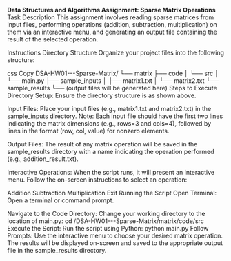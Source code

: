 **Data Structures and Algorithms Assignment: Sparse Matrix Operations**
Task Description
This assignment involves reading sparse matrices from input files, performing operations (addition, subtraction, multiplication) on them via an interactive menu, and generating an output file containing the result of the selected operation.

Instructions
Directory Structure
Organize your project files into the following structure:

css
Copy
DSA-HW01---Sparse-Matrix/
└── matrix
    ├── code
    │   └── src
    │       └── main.py
    ├── sample_inputs
    │   ├── matrix1.txt
    │   └── matrix2.txt
    └── sample_results
        └── (output files will be generated here)
Steps to Execute
Directory Setup:
Ensure the directory structure is as shown above.

Input Files:
Place your input files (e.g., matrix1.txt and matrix2.txt) in the sample_inputs directory.
Note: Each input file should have the first two lines indicating the matrix dimensions (e.g., rows=3 and cols=4), followed by lines in the format (row, col, value) for nonzero elements.

Output Files:
The result of any matrix operation will be saved in the sample_results directory with a name indicating the operation performed (e.g., addition_result.txt).

Interactive Operations:
When the script runs, it will present an interactive menu. Follow the on-screen instructions to select an operation:

Addition
Subtraction
Multiplication
Exit
Running the Script
Open Terminal:
Open a terminal or command prompt.

Navigate to the Code Directory:
Change your working directory to the location of main.py:
cd /DSA-HW01---Sparse-Matrix/matrix/code/src
Execute the Script:
Run the script using Python:
python main.py
Follow Prompts:
Use the interactive menu to choose your desired matrix operation. The results will be displayed on-screen and saved to the appropriate output file in the sample_results directory.
